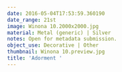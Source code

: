 ```yaml
---
date: 2016-05-04T17:53:59.360190
date_range: 21st
image: Winona 10.2000x2000.jpg
material: Metal (generic) | Silver
notes: Open for metadata submission.
object_use: Decorative | Other
thumbnail: Winona 10.preview.jpg
title: 'Adorment '
---
```


